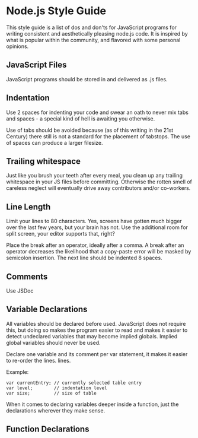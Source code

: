 # Node.js Style Guide

This style guide is a list of dos and don'ts for JavaScript programs for writing consistent and aesthetically pleasing node.js code. It is inspired by what is popular within the community, and flavored with some personal opinions.

## JavaScript Files

JavaScript programs should be stored in and delivered as .js files.

## Indentation

Use 2 spaces for indenting your code and swear an oath to never mix tabs and
spaces - a special kind of hell is awaiting you otherwise. 

Use of tabs should be avoided because (as of this writing in the 21st Century) there still is not a standard for the placement of tabstops. The use of spaces can produce a larger filesize.

## Trailing whitespace

Just like you brush your teeth after every meal, you clean up any trailing
whitespace in your JS files before committing. Otherwise the rotten smell of
careless neglect will eventually drive away contributors and/or co-workers.

## Line Length

Limit your lines to 80 characters. Yes, screens have gotten much bigger over the
last few years, but your brain has not. Use the additional room for split screen,
your editor supports that, right?

Place the break after an operator, ideally after a comma. A break after an operator decreases the likelihood that a copy-paste error will be masked by semicolon insertion. The next line should be indented 8 spaces.

## Comments

Use JSDoc

## Variable Declarations

All variables should be declared before used. JavaScript does not require this, but doing so makes the program easier to read and makes it easier to detect undeclared variables that may become implied globals. Implied global variables should never be used.

Declare one variable and its comment per var statement, it makes it easier to re-order the lines.
lines.

Example:

    var currentEntry; // currently selected table entry
    var level;        // indentation level
    var size;         // size of table

When it comes to declaring variables deeper inside a function, just the declarations wherever they make sense.

## Function Declarations